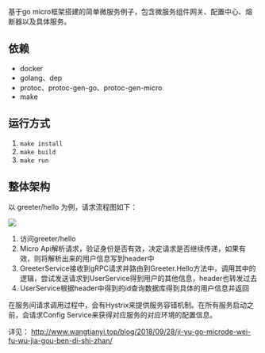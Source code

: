 基于go micro框架搭建的简单微服务例子，包含微服务组件网关、配置中心、熔断器以及具体服务。

## 依赖
* docker
* golang、dep
* protoc、protoc-gen-go、protoc-gen-micro
* make

## 运行方式
1. `make install`
2. `make build`
3. `make run`

## 整体架构
以 greeter/hello 为例，请求流程图如下：

![](https://github.com/xbox1994/GoMicroExample/raw/master/index.png)

1. 访问greeter/hello
2. Micro Api解析请求，验证身份是否有效，决定请求是否继续传递，如果有效，则将解析出来的用户信息写到header中
3. GreeterService接收到gRPC请求并路由到Greeter.Hello方法中，调用其中的逻辑，尝试发送请求到UserService得到用户的其他信息，header也转发过去
4. UserService根据header中得到的id查询数据库得到具体的用户信息并返回

在服务间请求调用过程中，会有Hystrix来提供服务容错机制。在所有服务启动之前，会请求Config Service来获得对应服务的对应环境的配置信息。

详见： http://www.wangtianyi.top/blog/2018/09/28/ji-yu-go-microde-wei-fu-wu-jia-gou-ben-di-shi-zhan/
